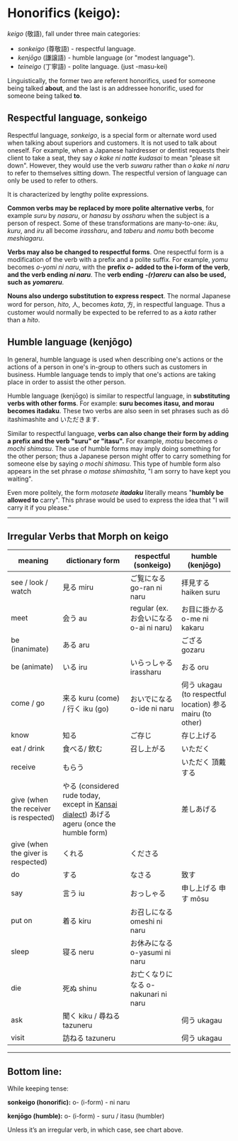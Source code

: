 # Honorifics (keigo):

_keigo_ (敬語), fall under three main categories:

- _sonkeigo_ (尊敬語) - respectful language.
- _kenjōgo_ (謙譲語) - humble language (or "modest language").
- _teineigo_ (丁寧語) - polite language. (just -masu-kei)

Linguistically, the former two are referent honorifics, used for someone being talked **about**, and the
last is an addressee honorific, used for someone being talked **to**.

## Respectful language, sonkeigo

Respectful language, _sonkeigo_, is a special form or alternate word used when talking about
superiors and customers. It is not used to talk about oneself. For example, when a Japanese
hairdresser or dentist requests their client to take a seat, they say _o kake ni natte kudasai_ to mean
"please sit down". However, they would use the verb _suwaru_ rather than _o kake ni naru_ to refer to
themselves sitting down. The respectful version of language can only be used to refer to others.

It is characterized by lengthy polite expressions.

**Common verbs may be replaced by more polite alternative verbs**, for example _suru_ by
_nasaru_, or _hanasu_ by _ossharu_ when the subject is a person of respect. Some of these
transformations are many-to-one: _iku_, _kuru_, and _iru_ all become _irassharu_, and _taberu_ and _nomu_ both become _meshiagaru_.

**Verbs may also be changed to respectful forms**. One respectful form is a modification of the verb
with a prefix and a polite suffix. For example, _yomu_ becomes _o-yomi ni naru_, with the **prefix**
**_o-_** **added to the i-form of the verb**, **and the verb ending** **_ni naru_**. The **verb ending** **_-(r)areru_** **can
also be used, such as** **_yomareru_**.

**Nouns also undergo substitution to express respect**. The normal Japanese word for person,
_hito_, 人, becomes _kata_, 方, in respectful language. Thus a customer would normally be expected to
be referred to as a _kata_ rather than a _hito_.

## Humble language (kenjōgo)

In general, humble language is used when describing one's actions or the actions of a person in
one's in-group to others such as customers in business. Humble language tends to imply that one's
actions are taking place in order to assist the other person.

Humble language (kenjōgo) is similar to respectful language, in **substituting verbs with other
forms**. For example: **suru becomes itasu, and morau becomes itadaku**. These two verbs are
also seen in set phrases such as dō itashimashite and いただきます.

Similar to respectful language, **verbs can also change their form by adding a prefix and the verb
"suru" or "itasu".** For example, _motsu_ becomes _o mochi shimasu_. The use of humble forms
may imply doing something for the other person; thus a Japanese person might offer to carry
something for someone else by saying _o mochi shimasu_. This type of humble form also appears in
the set phrase _o matase shimashita_, "I am sorry to have kept you waiting".

Even more politely, the form _motasete_ **_itadaku_** literally means "**humbly be allowed to** carry". This
phrase would be used to express the idea that "I will carry it if you please."

---
## Irregular Verbs that Morph on keigo

| meaning| dictionary form| respectful (sonkeigo) | humble (kenjōgo)|
| -------------------------------------- | ------------------------------------------------------------------------------------------------------------------------------------------------------------ | --------------------------------- | ------------------------------------------------------- |
| see / look / watch | 見る miru| ご覧になる go-ran ni naru| 拝見する haiken suru|
| meet | 会う au| regular (ex. お会いになる o-ai ni naru) | お目に掛かる o-me ni kakaru |
| be (inanimate)| ある aru | | ござる gozaru|
| be (animate)| いる iru | いらっしゃる irassharu| おる oru|
| come / go | 来る kuru (come) / 行く iku (go)| おいでになる o-ide ni naru| 伺う ukagau (to respectful location) 参る mairu (to other) |
| know | 知る | ご存じ | 存じ上げる |
| eat / drink| 食べる/ 飲む| 召し上がる| いただく |
| receive| もらう | | いただく 頂戴する |
| give (when the receiver is respected) | やる (considered rude today, except in [Kansai dialect](https://en.wikipedia.org/wiki/Kansai_dialect "Kansai dialect")) あげる ageru (once the humble form) | | 差しあげる |
| give (when the giver is respected)| くれる | くださる | |
| do | する | なさる | 致す |
| say| 言う iu| おっしゃる | 申し上げる 申す mōsu|
| put on | 着る kiru| お召しになる omeshi ni naru | |
| sleep| 寝る neru| お休みになる o-yasumi ni naru | |
| die| 死ぬ shinu | お亡くなりになる o-nakunari ni naru | |
| ask| 聞く kiku / 尋ねる tazuneru | | 伺う ukagau |
| visit| 訪ねる tazuneru | | 伺う ukagau |

---
## Bottom line:

While keeping tense:

**sonkeigo (honorific):** o- (i-form) - ni naru

**kenjōgo (humble):** o- (i-form) - suru / itasu (humbler)

Unless it’s an irregular verb, in which case, see chart above.



